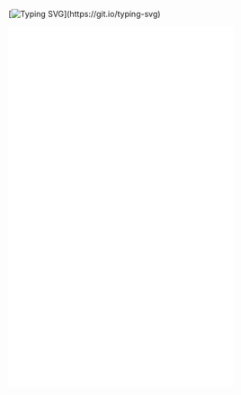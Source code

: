 [![Typing SVG](https://readme-typing-svg.herokuapp.com?font=Fira+Code&pause=1000&width=435&lines=Welcome!;This+is+my+github+page!)](https://git.io/typing-svg)

<img align="center" src="/github-metrics.svg" alt="Metrics" width="400">
